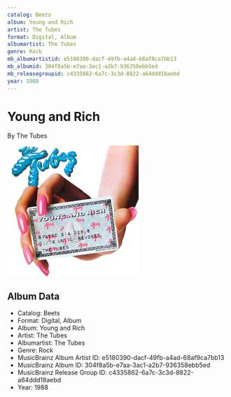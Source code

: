 ```yaml
---
catalog: Beets
album: Young and Rich
artist: The Tubes
format: Digital, Album
albumartist: The Tubes
genre: Rock
mb_albumartistid: e5180390-dacf-49fb-a4ad-68af9ca7bb13
mb_albumid: 304f8a5b-e7aa-3ac1-a2b7-936358ebb5ed
mb_releasegroupid: c4335862-6a7c-3c3d-8822-a64ddd18aebd
year: 1988
---
```


# Young and Rich

By The Tubes

![](../../assets/beetscovers/The_Tubes-Young_and_Rich.png)

## Album Data

- Catalog: Beets
- Format: Digital, Album
- Album: Young and Rich
- Artist: The Tubes
- Albumartist: The Tubes
- Genre: Rock
- MusicBrainz Album Artist ID: e5180390-dacf-49fb-a4ad-68af9ca7bb13
- MusicBrainz Album ID: 304f8a5b-e7aa-3ac1-a2b7-936358ebb5ed
- MusicBrainz Release Group ID: c4335862-6a7c-3c3d-8822-a64ddd18aebd
- Year: 1988

